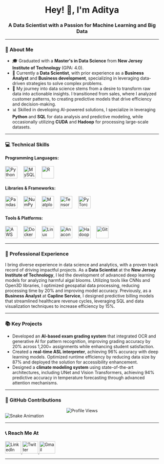 <h1 align="center">Hey! 👋, I'm Aditya</h1>
<h3 align="center">A Data Scientist with a Passion for Machine Learning and Big Data</h3>

---

### 📜 **About Me**
- 🎓 Graduated with a **Master's in Data Science** from **New Jersey Institute of Technology** (GPA: 4.0).
- 💼 Currently a **Data Scientist**, with prior experience as a **Business Analyst** and **Business development**, specializing in leveraging data-driven strategies to solve complex problems.
- 🌟 My journey into data science stems from a desire to transform raw data into actionable insights. I transitioned from sales, where I analyzed customer patterns, to creating predictive models that drive efficiency and decision-making.
- 📊 Skilled in developing AI-powered solutions, I specialize in leveraging **Python**  and **SQL** for data analysis and predictive modeling, while occasionally utilizing **CUDA** and **Hadoop** for processing large-scale datasets.
---

### 💻 **Technical Skills**
#### Programming Languages:
<div align="left">
  <img src="https://cdn.jsdelivr.net/gh/devicons/devicon/icons/python/python-original.svg" height="40" alt="Python" />
  <img width="12" />
  <img src="https://cdn.jsdelivr.net/gh/devicons/devicon/icons/mysql/mysql-original.svg" height="40" alt="MySQL" />
  <img width="12" />
  <img src="https://cdn.jsdelivr.net/gh/devicons/devicon/icons/r/r-original.svg" height="40" alt="R" />
</div>

#### Libraries & Frameworks:
<div align="left">
  <img src="https://cdn.jsdelivr.net/gh/devicons/devicon/icons/pandas/pandas-original.svg" height="40" alt="Pandas" />
  <img width="12" />
  <img src="https://cdn.jsdelivr.net/gh/devicons/devicon/icons/numpy/numpy-original.svg" height="40" alt="NumPy" />
  <img width="12" />
  <img src="https://cdn.jsdelivr.net/gh/devicons/devicon/icons/matplotlib/matplotlib-original.svg" height="40" alt="Matplotlib" />
  <img width="12" />
  <img src="https://cdn.jsdelivr.net/gh/devicons/devicon/icons/tensorflow/tensorflow-original.svg" height="40" alt="TensorFlow" />
  <img width="12" />
  <img src="https://cdn.jsdelivr.net/gh/devicons/devicon/icons/pytorch/pytorch-original.svg" height="40" alt="PyTorch" />
</div>

#### Tools & Platforms:
<div align="left">
  <img src="https://cdn.jsdelivr.net/gh/devicons/devicon/icons/amazonwebservices/amazonwebservices-original.svg" height="40" alt="AWS" />
  <img width="12" />
  <img src="https://cdn.jsdelivr.net/gh/devicons/devicon/icons/docker/docker-original.svg" height="40" alt="Docker" />
  <img width="12" />
  <img src="https://cdn.jsdelivr.net/gh/devicons/devicon/icons/linux/linux-original.svg" height="40" alt="Linux" />
  <img width="12" />
  <img src="https://cdn.jsdelivr.net/gh/devicons/devicon/icons/anaconda/anaconda-original.svg" height="40" alt="Anaconda" />
  <img width="12" />
  <img src="https://cdn.jsdelivr.net/gh/devicons/devicon/icons/hadoop/hadoop-original.svg" height="40" alt="Hadoop" />
  <img width="12" />
  <img src="https://cdn.jsdelivr.net/gh/devicons/devicon/icons/git/git-original.svg" height="40" alt="Git" />
</div>

---

### 🔭 **Professional Experience**
I bring diverse experience in data science and analytics, with a proven track record of driving impactful projects. As a **Data Scientist** at the **New Jersey Institute of Technology**, I led the development of advanced deep learning models for analyzing harmful algal blooms. Utilizing tools like CNNs and Open3D libraries, I optimized geospatial data processing, reducing processing time by 20% and improving model accuracy. Previously, as a **Business Analyst** at **Capline Service**, I designed predictive billing models that streamlined healthcare revenue cycles, leveraging SQL and data visualization techniques to increase efficiency by 15%.

---

### 📚 **Key Projects**
- Developed an **AI-based exam grading system** that integrated OCR and generative AI for pattern recognition, improving grading accuracy by 20% across 1,200+ assignments while enhancing student satisfaction.
- Created a **real-time ASL interpreter**, achieving 96% accuracy with deep learning models. Optimized runtime efficiency by reducing data size by 87% and deployed the solution for accessibility enhancement.
- Designed a **climate modeling system** using state-of-the-art architectures, including UNet and Vision Transformers, achieving 94% predictive accuracy in temperature forecasting through advanced attention mechanisms.

---

### 🐍 **GitHub Contributions**
<div align="center">
  <img src="https://profile-counter.glitch.me/AdityaPatel1068/count.svg?" alt="Profile Views" />
</div>

<img src="https://raw.githubusercontent.com/AdityaPatel1068/AdityaPatel1068/output/snake.svg" alt="Snake Animation" />

---

### 📞 **Reach Me At**
<div align="left">
  <a href="https://www.linkedin.com/in/adityapatel2609/" target="_blank">
    <img src="https://raw.githubusercontent.com/maurodesouza/profile-readme-generator/master/src/assets/icons/social/linkedin/default.svg" width="52" height="40" alt="LinkedIn" />
  </a>
  <a href="https://x.com/rexus_reborn?s=11" target="_blank">
    <img src="https://raw.githubusercontent.com/maurodesouza/profile-readme-generator/master/src/assets/icons/social/twitter/default.svg" width="52" height="40" alt="Twitter" />
  </a>
  <a href="mailto:aditya.patel2609@gmail.com" target="_blank">
    <img src="https://raw.githubusercontent.com/maurodesouza/profile-readme-generator/master/src/assets/icons/social/gmail/default.svg" width="52" height="40" alt="Gmail" />
  </a>
</div>

---
